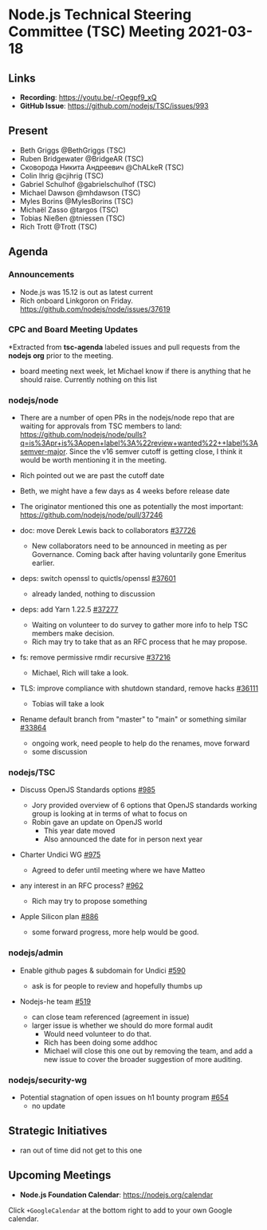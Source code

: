 # Node.js Technical Steering Committee (TSC) Meeting 2021-03-18

## Links

* **Recording**: https://youtu.be/-rOegpf9_xQ  
* **GitHub Issue**: https://github.com/nodejs/TSC/issues/993

## Present

* Beth Griggs @BethGriggs (TSC)
* Ruben Bridgewater @BridgeAR (TSC)
* Сковорода Никита Андреевич @ChALkeR (TSC)
* Colin Ihrig @cjihrig (TSC)
* Gabriel Schulhof @gabrielschulhof (TSC)
* Michael Dawson @mhdawson (TSC)
* Myles Borins @MylesBorins (TSC)
* Michaël Zasso @targos (TSC)
* Tobias Nießen @tniessen (TSC)
* Rich Trott @Trott (TSC)

## Agenda

### Announcements

* Node.js was 15.12 is out as latest current
* Rich onboard Linkgoron on Friday. https://github.com/nodejs/node/issues/37619

### CPC and Board Meeting Updates
 
*Extracted from **tsc-agenda** labeled issues and pull requests from the **nodejs org** prior to the meeting.

* board meeting next week, let Michael know if there is anything that he should raise. Currently
  nothing on this list

### nodejs/node

* There are a number of open PRs in the nodejs/node repo that are waiting for approvals from TSC members to land: https://github.com/nodejs/node/pulls?q=is%3Apr+is%3Aopen+label%3A%22review+wanted%22++label%3Asemver-major. Since the v16 semver cutoff is getting close, I think it would be worth mentioning it in the meeting.
* Rich pointed out we are past the cutoff date
* Beth, we might have a few days as 4 weeks before release date
* The originator mentioned this one as potentially the most important: https://github.com/nodejs/node/pull/37246

* doc: move Derek Lewis back to collaborators [#37726](https://github.com/nodejs/node/pull/37726)
  * New collaborators need to be announced in meeting as per Governance. Coming back after
    having voluntarily gone Emeritus earlier. 

* deps: switch openssl to quictls/openssl [#37601](https://github.com/nodejs/node/pull/37601)
  * already landed, nothing to discussion

* deps: add Yarn 1.22.5 [#37277](https://github.com/nodejs/node/pull/37277)
  * Waiting on volunteer to do survey to gather more info to help TSC members make decision.
  * Rich may try to take that as an RFC process that he may propose.

* fs: remove permissive rmdir recursive [#37216](https://github.com/nodejs/node/pull/37216)
  * Michael, Rich will take a look.

* TLS: improve compliance with shutdown standard, remove hacks [#36111](https://github.com/nodejs/node/pull/36111)
  * Tobias will take a look 

* Rename default branch from "master" to "main" or something similar [#33864](https://github.com/nodejs/node/issues/33864)
  * ongoing work, need people to help do the renames, move forward 
  * some discussion 

### nodejs/TSC

* Discuss OpenJS Standards options [#985](https://github.com/nodejs/TSC/issues/985)
  * Jory provided overview of 6 options that OpenJS standards working group is looking at in
    terms of what to focus on
  * Robin gave an update on OpenJS world
    * This year date moved
    * Also announced the date for in person next year
        
* Charter Undici WG [#975](https://github.com/nodejs/TSC/pull/975)
  * Agreed to defer until meeting where we have Matteo

* any interest in an RFC process? [#962](https://github.com/nodejs/TSC/issues/962)
  * Rich may try to propose something

* Apple Silicon plan [#886](https://github.com/nodejs/TSC/issues/886)
  * some forward progress, more help would be good.

### nodejs/admin

* Enable github pages & subdomain for Undici [#590](https://github.com/nodejs/admin/issues/590)
  * ask is for people to review and hopefully thumbs up

* Nodejs-he team [#519](https://github.com/nodejs/admin/issues/519)
  * can close team referenced (agreement in issue)
  * larger issue is whether we should do more formal audit
    * Would need volunteer to do that.
    * Rich has been doing some addhoc
    * Michael will close this one out by removing the team, and add a new issue to cover the
      broader suggestion of more auditing.

### nodejs/security-wg

* Potential stagnation of open issues on h1 bounty program [#654](https://github.com/nodejs/security-wg/issues/654)
  * no update

## Strategic Initiatives
  * ran out of time did not get to this one 

## Upcoming Meetings

* **Node.js Foundation Calendar**: https://nodejs.org/calendar

Click `+GoogleCalendar` at the bottom right to add to your own Google calendar.
